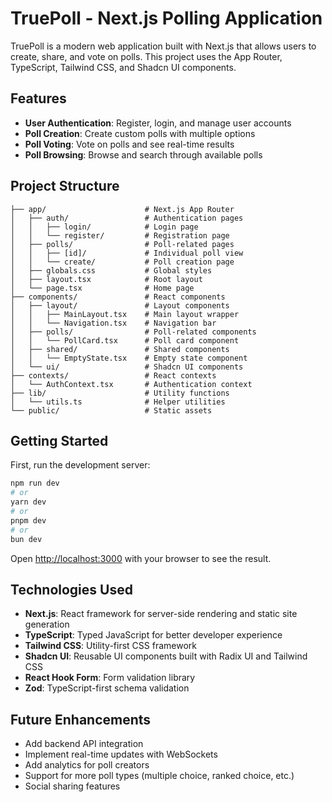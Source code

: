 # TruePoll - Next.js Polling Application

TruePoll is a modern web application built with Next.js that allows users to create, share, and vote on polls. This project uses the App Router, TypeScript, Tailwind CSS, and Shadcn UI components.

## Features

- **User Authentication**: Register, login, and manage user accounts
- **Poll Creation**: Create custom polls with multiple options
- **Poll Voting**: Vote on polls and see real-time results
- **Poll Browsing**: Browse and search through available polls

## Project Structure

```
├── app/                      # Next.js App Router
│   ├── auth/                 # Authentication pages
│   │   ├── login/            # Login page
│   │   └── register/         # Registration page
│   ├── polls/                # Poll-related pages
│   │   ├── [id]/             # Individual poll view
│   │   └── create/           # Poll creation page
│   ├── globals.css           # Global styles
│   ├── layout.tsx            # Root layout
│   └── page.tsx              # Home page
├── components/               # React components
│   ├── layout/               # Layout components
│   │   ├── MainLayout.tsx    # Main layout wrapper
│   │   └── Navigation.tsx    # Navigation bar
│   ├── polls/                # Poll-related components
│   │   └── PollCard.tsx      # Poll card component
│   ├── shared/               # Shared components
│   │   └── EmptyState.tsx    # Empty state component
│   └── ui/                   # Shadcn UI components
├── contexts/                 # React contexts
│   └── AuthContext.tsx       # Authentication context
├── lib/                      # Utility functions
│   └── utils.ts              # Helper utilities
└── public/                   # Static assets
```

## Getting Started

First, run the development server:

```bash
npm run dev
# or
yarn dev
# or
pnpm dev
# or
bun dev
```

Open [http://localhost:3000](http://localhost:3000) with your browser to see the result.

## Technologies Used

- **Next.js**: React framework for server-side rendering and static site generation
- **TypeScript**: Typed JavaScript for better developer experience
- **Tailwind CSS**: Utility-first CSS framework
- **Shadcn UI**: Reusable UI components built with Radix UI and Tailwind CSS
- **React Hook Form**: Form validation library
- **Zod**: TypeScript-first schema validation

## Future Enhancements

- Add backend API integration
- Implement real-time updates with WebSockets
- Add analytics for poll creators
- Support for more poll types (multiple choice, ranked choice, etc.)
- Social sharing features
